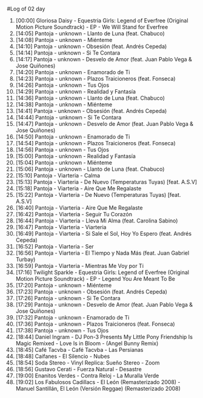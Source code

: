 #Log of 02 day

1. [00:00] Gloriosa Daisy - Equestria Girls: Legend of Everfree (Original Motion Picture Soundtrack) - EP - We Will Stand for Everfree
1. [14:05] Pantoja - unknown - Llanto de Luna (feat. Chabuco)
1. [14:08] Pantoja - unknown - Miénteme
1. [14:10] Pantoja - unknown - Obsesión (feat. Andrés Cepeda)
1. [14:14] Pantoja - unknown - Si Te Contara
1. [14:17] Pantoja - unknown - Desvelo de Amor (feat. Juan Pablo Vega & Jose Quiñones)
1. [14:20] Pantoja - unknown - Enamorado de Ti
1. [14:23] Pantoja - unknown - Plazos Traicioneros (feat. Fonseca)
1. [14:26] Pantoja - unknown - Tus Ojos
1. [14:29] Pantoja - unknown - Realidad y Fantasía
1. [14:36] Pantoja - unknown - Llanto de Luna (feat. Chabuco)
1. [14:38] Pantoja - unknown - Miénteme
1. [14:41] Pantoja - unknown - Obsesión (feat. Andrés Cepeda)
1. [14:44] Pantoja - unknown - Si Te Contara
1. [14:47] Pantoja - unknown - Desvelo de Amor (feat. Juan Pablo Vega & Jose Quiñones)
1. [14:50] Pantoja - unknown - Enamorado de Ti
1. [14:54] Pantoja - unknown - Plazos Traicioneros (feat. Fonseca)
1. [14:56] Pantoja - unknown - Tus Ojos
1. [15:00] Pantoja - unknown - Realidad y Fantasía
1. [15:04] Pantoja - unknown - Miénteme
1. [15:06] Pantoja - unknown - Llanto de Luna (feat. Chabuco)
1. [15:10] Pantoja - Viarteria - Calma
1. [15:13] Pantoja - Viarteria - De Nuevo (Temperaturas Tuyas) [feat. A.S.V]
1. [15:18] Pantoja - Viarteria - Aire Que Me Regalaste
1. [15:22] Pantoja - Viarteria - De Nuevo (Temperaturas Tuyas) [feat. A.S.V]
1. [16:40] Pantoja - Viarteria - Aire Que Me Regalaste
1. [16:42] Pantoja - Viarteria - Seguir Tu Corazón
1. [16:44] Pantoja - Viarteria - Lleva Mi Alma (feat. Carolina Sabino)
1. [16:47] Pantoja - Viarteria - Viarteria
1. [16:49] Pantoja - Viarteria - Si Sale el Sol, Hoy Yo Espero (feat. Andrés Cepeda)
1. [16:52] Pantoja - Viarteria - Ser
1. [16:56] Pantoja - Viarteria - El Tiempo y Nada Más (feat. Juan Gabriel Turbay)
1. [16:59] Pantoja - Viarteria - Mientras Me Voy por Ti
1. [17:16] Twilight Sparkle - Equestria Girls: Legend of Everfree (Original Motion Picture Soundtrack) - EP - Legend You Are Meant To Be
1. [17:20] Pantoja - unknown - Miénteme
1. [17:23] Pantoja - unknown - Obsesión (feat. Andrés Cepeda)
1. [17:26] Pantoja - unknown - Si Te Contara
1. [17:29] Pantoja - unknown - Desvelo de Amor (feat. Juan Pablo Vega & Jose Quiñones)
1. [17:32] Pantoja - unknown - Enamorado de Ti
1. [17:36] Pantoja - unknown - Plazos Traicioneros (feat. Fonseca)
1. [17:38] Pantoja - unknown - Tus Ojos
1. [18:44] Daniel Ingram - DJ Pon-3 Presents My Little Pony Friendship Is Magic Remixed - Love Is in Bloom - (Angel Bunny Remix)
1. [18:45] Café Tacvba - Café Tacvba - Las Persianas
1. [18:48] Caifanes - El Silencio - Nubes
1. [18:54] Soda Stereo - Vinyl Replica: Sueño Stereo - Zoom
1. [18:56] Gustavo Cerati - Fuerza Natural - Desastre
1. [19:00] Enanitos Verdes - Contra Reloj - La Muralla Verde
1. [19:02] Los Fabulosos Cadillacs - El León (Remasterizado 2008) - Manuel Santillán, El León (Versión Reggae) (Remasterizado 2008)

